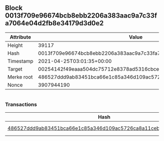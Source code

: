 ## Block 0013f709e96674bcb8ebb2206a383aac9a7c33fa7064e04d2fb8e34179d3d0e2

Attribute | Value
--- | ---
Height | 39117
Hash | 0013f709e96674bcb8ebb2206a383aac9a7c33fa7064e04d2fb8e34179d3d0e2
Timestamp | 2021-04-25T03:01:35+00:00
Target | 00254142f49eaaa504dc75712e8378ad5316cbcead634704b3734b6271167cc4
Merke root | 486527ddd9ab83451bca66e1c85a346d109ac5726ca8a11cebfa0392cec5295b
Nonce | 3907944190

```

```

### Transactions

Hash | Amount
--- | ---
[486527ddd9ab83451bca66e1c85a346d109ac5726ca8a11cebfa0392cec5295b](486527ddd9ab83451bca66e1c85a346d109ac5726ca8a11cebfa0392cec5295b.md) | 10.00000000 SKEPTI 
